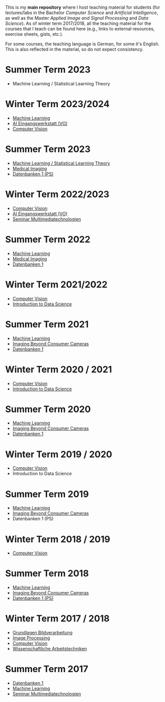 This is my **main repository** where I host teaching material for students (for lectures/labs in the Bachelor *Computer Science* and *Artificial Intelligence*, as well as the Master *Applied Image and Signal Processing* and *Data Science*). 
As of winter term 2017/2018, all the teaching material for the courses that I teach can be found here (e.g., links to external resources, exercise sheets, gists, etc.).

For some courses, the teaching language is German, for some it's English. This is also reflected in the material, so do not expect consistency.

# Summer Term 2023

- Machine Learning / Statistical Learning Theory

# Winter Term 2023/2024

- [Machine Learning](WS2324/ML)
- [AI Eingangswerkstatt (VO)](WS2324/AI/VO)
- [Computer Vision](WS2324/CV/)

# Summer Term 2023

- [Machine Learning / Statistical Learning Theory](SS23/ML)
- [Medical Imaging](SS23/MI)
- [Datenbanken 1 (PS)](https://dbresearch.uni-salzburg.at/teaching/2023ss/db1/)

# Winter Term 2022/2023

- [Computer Vision](WS2223/CV)
- [AI Eingangswerkstatt (VO)](WS2223/AI/VO)
- [Seminar Multimediatechnologien](WS2223/SEMT/)

# Summer Term 2022

- [Machine Learning](SS22/ML)
- [Medical Imaging](SS22/MI)
- [Datenbanken 1](https://dbresearch.uni-salzburg.at/teaching/2022ss/db1/)

# Winter Term 2021/2022

- [Computer Vision](WS2122/CV)
- [Introduction to Data Science](WS2122/DSI)

# Summer Term 2021

- [Machine Learning](SS21/ML)
- [Imaging Beyond Consumer Cameras](SS21/IBCC)
- [Datenbanken 1](https://dbresearch.uni-salzburg.at/teaching/2021ss/db1/)

# Winter Term 2020 / 2021

- [Computer Vision](WS2021/CV)
- [Introduction to Data Science](WS2021/DSI)

# Summer Term 2020

- [Machine Learning](SS20/ML)
- [Imaging Beyond Consumer Cameras](SS20/IBCC)
- [Datenbanken 1](https://dbresearch.uni-salzburg.at/teaching/2020ss/db1/)


# Winter Term 2019 / 2020

- [Computer Vision](WS1920/CV)
- Introduction to Data Science

# Summer Term 2019

- [Machine Learning](SS19/ML)
- [Imaging Beyond Consumer Cameras](SS19/IBCC)
- Datenbanken 1 (PS)

# Winter Term 2018 / 2019

- [Computer Vision](WS1819/CV)

# Summer Term 2018

- [Machine Learning](SS18/ML)
- [Imaging Beyond Consumer Cameras](SS18/IBCC)
- [Datenbanken 1 (PS)](SS18/DB1)

# Winter Term 2017 / 2018

- [Grundlagen Bildverarbeitung](WS1718/IP)
- [Image Processing](WS1718/IP/)
- [Computer Vision](WS1718/CV/)
- [Wissenschaftliche Arbeitstechniken](WS1718/WAP/)

# Summer Term 2017

- [Datenbanken 1](https://dbresearch.uni-salzburg.at/teaching/2017ss/db1/)
- [Machine Learning](SS17/ML)
- [Seminar Multimediatechnologien](https://www.cosy.sbg.ac.at/~uhl/sesc.html)
